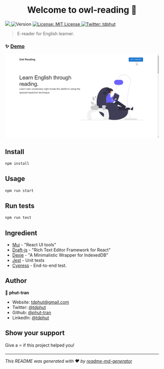 <h1 align="center">Welcome to owl-reading 👋</h1>
<p>
  <a href="https://github.com/phut-tran/owl-reading/actions/workflows/development.yml" alt="test status">
  <img src="https://github.com/phut-tran/owl-reading/actions/workflows/development.yml/badge.svg" />
  </a>
  <img alt="Version" src="https://img.shields.io/badge/version-0.1.0-blue.svg?cacheSeconds=2592000" />
  <a href="https://choosealicense.com/licenses/mit/" target="_blank">
    <img alt="License: MIT License" src="https://img.shields.io/badge/License-MIT License-yellow.svg" />
  </a>
  <a href="https://twitter.com/tdphut" target="_blank">
    <img alt="Twitter: tdphut" src="https://img.shields.io/twitter/follow/tdphut.svg?style=social" />
  </a>
</p>

> E-reader for English learner.

### ✨ [Demo](https://phut-tran.github.io/owl-reading/)

![Demo image](/src/images/owl-reading-demo.gif)

## Install

```sh
npm install
```

## Usage

```sh
npm run start
```

## Run tests

```sh
npm run test
```

## Ingredient

- [Mui](https://mui.com/) - "React UI tools"
- [Draft-js](https://draftjs.org/) - "Rich Text Editor Framework for React"
- [Dexie](https://dexie.org/) - "A Minimalistic Wrapper for IndexedDB"
- [Jest](https://jestjs.io/) - Unit tests
- [Cypress](https://www.cypress.io/) - End-to-end test.

## Author

👤 **phut-tran**

- Website: tdphut@gmail.com
- Twitter: [@tdphut](https://twitter.com/tdphut)
- Github: [@phut-tran](https://github.com/phut-tran)
- LinkedIn: [@tdphut](https://linkedin.com/in/tdphut)

## Show your support

Give a ⭐️ if this project helped you!

---

_This README was generated with ❤️ by
[readme-md-generator](https://github.com/kefranabg/readme-md-generator)_
